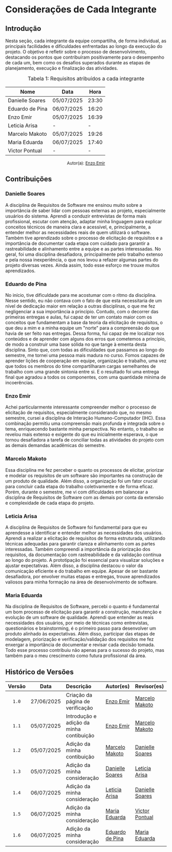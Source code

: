 # Considerações de Cada Integrante

## Introdução

Nesta seção, cada integrante da equipe compartilha, de forma individual, as principais facilidades e dificuldades enfrentadas ao longo da execução do projeto. O objetivo é refletir sobre o processo de desenvolvimento, destacando os pontos que contribuíram positivamente para o desempenho de cada um, bem como os desafios superados durante as etapas de planejamento, execução e finalização das atividades.

<font size="3"><p style="text-align: center">Tabela 1: Requisitos atribuídos a cada integrante</p></font>

<div align="center">

<table>
  <thead>
    <tr>
      <th>Nome</th>
      <th>Data</th>
      <th>Hora</th>
    </tr>
  </thead>
  <tbody>
    <tr>
      <td> Danielle Soares </td>
      <td> 05/07/2025 </td>
      <td> 23:30 </td>
    </tr>
    <tr>
      <td> Eduardo de Pina </td>
      <td> 06/07/2025 </td>
      <td> 16:20 </td>
    </tr>
    <tr>
      <td> Enzo Emir </td>
      <td> 05/07/2025 </td>
      <td> 16:39 </td>
    </tr>
    <tr>
      <td> Leticia Arisa </td>
      <td> - </td>
      <td> - </td>
    </tr>
    <tr>
      <td> Marcelo Makoto </td>
      <td> 05/07/2025 </td>
      <td> 19:26 </td>
    </tr>
    <tr>
      <td> Maria Eduarda </td>
      <td> 06/07/2025 </td>
      <td> 17:40 </td>
    </tr>
    <tr>
      <td> Victor Pontual </td>
      <td> - </td>
      <td> - </td>
    </tr>
  </tbody>
</table>

</div>

<font size="2"><p style="text-align: center">Autor(a): [Enzo Emir](https://github.com/EnzoEmir) </p></font>


## Contribuições

### Danielle Soares

A disciplina de Requisitos de Software me ensinou muito sobre a importância de saber lidar com pessoas externas ao projeto, especialmente usuários do sistema. Aprendi a conduzir entrevistas de forma mais profissional, escutar com atenção, adaptar minha linguagem para explicar conceitos técnicos de maneira clara e acessível, e, principalmente, a entender melhor as necessidades reais de quem utilizará o software. Também tive aprendizado sobre o processo de elicitação de requisitos e a importância de documentar cada etapa com cuidado para garantir a rastreabilidade e alinhamento entre a equipe e as partes interessadas. No geral, foi uma disciplina desafiadora, principalmente pelo trabalho extenso e pela nossa inexperiência, o que nos levou a refazer algumas partes do projeto diversas vezes. Ainda assim, todo esse esforço me trouxe muitos aprendizados.

### Eduardo de Pina

No início, tive dificuldade para me acostumar com o ritmo da disciplina. Nesse sentido, eu não contava com o fato de que esta necessitaria de um nível de dedicação maior em relação a outras disciplinas, o que me fez negligenciar a sua importância a princípio. Contudo, com o decorrer das primeiras entregas e aulas, fui capaz de ter um contato maior com os conceitos que fundamentam a base da teoria da elicitação de requisitos, o que deu a mim e a minha equipe um "norte" para a compreensão do que havia de ser feito nas entregas. Dessa forma, fui capaz de me localizar nos conteúdos e de aprender com alguns dos erros que cometemos a princípio, de modo a construir uma base sólida no que tange à ementa desta disciplina. Sinto que, com todas as dificuldades que passamos ao longo do semestre, me tornei uma pessoa mais madura no curso. Fomos capazes de aprender lições de cooperação em equipe, organização e trabalho, uma vez que todos os membros do time compartilharam cargas semelhantes de trabalho com uma grande sintonia entre si. E o resultado foi uma entrega final que agradou a todos os componentes, com uma quantidade mínima de incoerências.

### Enzo Emir

Achei particularmente interessante compreender melhor o processo de elicitação de requisitos, especialmente considerando que, no mesmo semestre, cursei a disciplina de Interação Humano-Computador (IHC). Essa combinação permitiu uma compreensão mais profunda e integrada sobre o tema, enriquecendo bastante minha perspectiva. No entanto, o trabalho se revelou mais extenso e exigente do que eu inicialmente esperava, o que tornou desafiadora a tarefa de conciliar todas as atividades do projeto com as demais demandas acadêmicas do semestre.

### Marcelo Makoto

Essa disciplina me fez perceber o quanto os processos de elicitar, priorizar e modelar os requisitos de um software são importantes na construção de um produto de qualidade. Além disso, a organização foi um fator crucial para concluir cada etapa do trabalho coletivamente e de forma eficaz. Porém, durante o semestre, me vi com dificuldades em balancear a disciplina de Requisitos de Software com as demais por conta da extensão e complexidade de cada etapa do projeto.

### Leticia Arisa

A disciplina de Requisitos de Software foi fundamental para que eu aprendesse a identificar e entender melhor as necessidades dos usuários. Aprendi a realizar a elicitação de requisitos de forma estruturada, utilizando técnicas adequadas para garantir clareza e alinhamento com as partes interessadas. Também compreendi a importância da priorização dos requisitos, da documentação com rastreabilidade e da validação contínua ao longo do projeto. A prototipação foi essencial para visualizar soluções e ajustar expectativas. Além disso, a disciplina destacou o valor da comunicação eficiente e do trabalho em equipe. Apesar de ser bastante desafiadora, por envolver muitas etapas e entregas, trouxe aprendizados valiosos para minha formação na área de desenvolvimento de software.

### Maria Eduarda

Na disciplina de Requisitos de Software, percebi o quanto é fundamental um bom processo de elicitação para garantir a construção, manutenção e evolução de um software de qualidade. Aprendi que entender as reais necessidades dos usuários, por meio de técnicas como entrevistas, questionários e brainstorming, é o primeiro passo para desenvolver um produto alinhado às expectativas. Além disso, participar das etapas de modelagem, priorização e verificação/validação dos requisitos me fez enxergar a importância de documentar e revisar cada decisão tomada. Todo esse processo contribuiu não apenas para o sucesso do projeto, mas também para o meu crescimento como futura profissional da área.


## Histórico de Versões

| Versão | Data       | Descrição                         | Autor(es)    | Revisor(es)  |
|:-----: | :--------: | :------------------------------- | :---------- | :---------- |
| `1.0`    | 27/06/2025 | Criação da página de verificação | [Enzo Emir](https://github.com/EnzoEmir)   | [Marcelo Makoto](https://github.com/MM4k) |
| `1.1`    | 05/07/2025 | Introdução e adição da minha contibuição | [Enzo Emir](https://github.com/EnzoEmir)   | [Marcelo Makoto](https://github.com/MM4k) |
| `1.2`    | 05/07/2025 | Adição da minha contibuição | [Marcelo Makoto](https://github.com/MM4k)   | [Danielle Soares](https://github.com/danielle-soaress) |
| `1.3`    | 05/07/2025 | Adição da minha consideração |  [Danielle Soares](https://github.com/danielle-soaress)   | [Leticia Arisa](https://github.com/Leticia-Arisa-K-Higa) |
| `1.4`    | 06/07/2025 | Adição da minha consideração |  [Leticia Arisa](https://github.com/Leticia-Arisa-K-Higa)   | [Danielle Soares](https://github.com/danielle-soaress) |
| `1.5`    | 06/07/2025 | Adição da minha consideração |  [Maria Eduarda](https://github.com/dudaa28)   | [Victor Pontual](https://github.com/VictorPontual) |
| `1.6`    | 06/07/2025 | Adição da minha consideração |  [Eduardo de Pina](https://github.com/eduardodpms)   | [Maria Eduarda](https://github.com/dudaa28) |